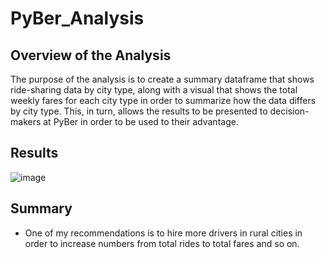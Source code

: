 # PyBer_Analysis

## Overview of the Analysis
The purpose of the analysis is to create a summary dataframe that shows ride-sharing data by city type, along with a visual that shows the total weekly fares for each city type in order to summarize how the data differs by city type. This, in turn, allows the results to be presented to decision-makers at PyBer in order to be used to their advantage.  
## Results
![image](https://user-images.githubusercontent.com/110442075/191892478-2067ef6c-7f5d-4fea-9324-a9536624cfa9.png)

## Summary
* One of my recommendations is to hire more drivers in rural cities in order to increase numbers from total rides to total fares and so on.
